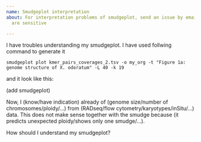 ```yaml
---
name: Smudgeplot interpretation
about: For interpretation problems of smudgeplot, send an issue by email if the data
  are sensitive

---
```


I have troubles understanding my smudgeplot. I have used follwing command to generate it

```
smudgeplot plot kmer_pairs_coverages_2.tsv -o my_org -t "Figure 1a: genome structure of X. odoratum" -L 40 -k 19
```

and it look like this:

(add smudgeplot)

Now, I (know/have indication) already of (genome size/number of chromosomes/ploidy/...) from (RADseq/flow cytometry/karyotypes/inSitu/...) data. This does not make sense together with the smudge because (it predicts unexpected ploidy/shows only one smudge/...).

How should I understand my smudgeplot?
